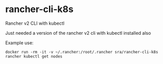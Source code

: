 # rancher-cli-k8s
Rancher v2 CLI with kubectl

Just needed a version of the rancher v2 cli with kubectl installed also

Example use:

`docker run -rm -it -v ~/.rancher:/root/.rancher sra/rancher-cli-k8s rancher kubectl get nodes`
